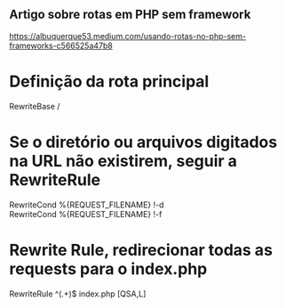 ## Artigo sobre rotas em PHP sem framework
https://albuquerque53.medium.com/usando-rotas-no-php-sem-frameworks-c566525a47b8

# Definição da rota principal
RewriteBase /

# Se o diretório ou arquivos digitados na URL não existirem, seguir a RewriteRule
RewriteCond %{REQUEST_FILENAME} !-d       
RewriteCond %{REQUEST_FILENAME} !-f

# Rewrite Rule, redirecionar todas as requests para o index.php 
RewriteRule ^(.+)$ index.php [QSA,L]